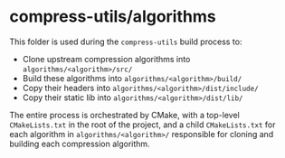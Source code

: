# compress-utils/algorithms

This folder is used during the `compress-utils` build process to:

- Clone upstream compression algorithms into `algorithms/<algorithm>/src/`
- Build these algorithms into `algorithms/<algorithm>/build/`
- Copy their headers into `algorithms/<algorithm>/dist/include/`
- Copy their static lib into `algorithms/<algorithm>/dist/lib/`

The entire process is orchestrated by CMake, with a top-level `CMakeLists.txt` in the root of the project, and a child `CMakeLists.txt` for each algorithm in `algorithms/<algorithm>/` responsible for cloning and building each compression algorithm.
